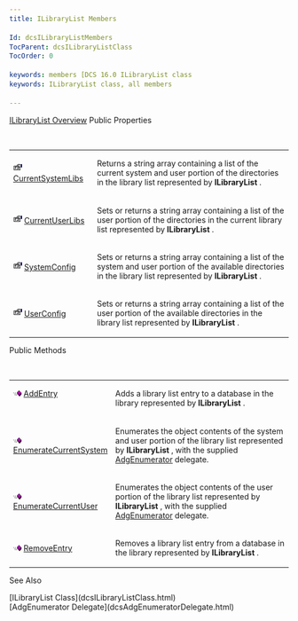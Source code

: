 ```yaml
---
title: ILibraryList Members

Id: dcsILibraryListMembers
TocParent: dcsILibraryListClass
TocOrder: 0

keywords: members [DCS 16.0 ILibraryList class
keywords: ILibraryList class, all members

---
```


[ILibraryList Overview](dcsILibraryListClass.html) 
Public Properties

<br />

<table class="dtTABLE" id="table4" x-use-null-cells="x-use-null-cells" style="border-spacing: 0px" cellspacing="0">
          <colgroup span="1">
            <col span="1" style="WIDTH: 30%" />
            <col span="1" style="WIDTH: 70%" />
          </colgroup>
          <tr>
            <td colspan="1" rowspan="1">

<img height="16" alt="public property" src="Images/property.bmp" width="16" border="0" /> [CurrentSystemLibs](dcsILibraryListClassCurrentSystemLibsProperty.html)
</td>
            <td colspan="1" rowspan="1">

Returns a string array containing a list of the current system and user portion of the directories in the library list represented by **ILibraryList** . 
</td>
          </tr>
          <tr>
            <td colspan="1" rowspan="1">

<img height="16" alt="public property" src="Images/property.bmp" width="16" border="0" /> [CurrentUserLibs](dcsILibraryListClassCurrentUserLibsProperty.html)
</td>
            <td colspan="1" rowspan="1">

Sets or returns a string array containing a list of the user portion of the directories in the current library list represented by **ILibraryList** . 
</td>
          </tr>
          <tr>
            <td colspan="1" rowspan="1">

<img height="16" alt="public property" src="Images/property.bmp" width="16" border="0" /> [SystemConfig](dcsILibraryListClassSystemConfigProperty.html)
</td>
            <td colspan="1" rowspan="1">

Sets or returns a string array containing a list of the system and user portion of the available directories in the library list represented by **ILibraryList** .
</td>
          </tr>
          <tr>
            <td colspan="1" rowspan="1">

<img height="16" alt="public property" src="Images/property.bmp" width="16" border="0" /> [UserConfig](dcsILibraryListClassUserConfigProperty.html)
</td>
            <td colspan="1" rowspan="1">

Sets or returns a string array containing a list of the user portion of the available directories in the library list represented by **ILibraryList** .
</td>
          </tr>
</table>

Public Methods

<br />

<table class="dtTABLE" id="table3" x-use-null-cells="x-use-null-cells" style="border-spacing: 0px" cellspacing="0">
          <colgroup span="1">
            <col span="1" style="WIDTH: 30%" />
            <col span="1" style="WIDTH: 70%" />
          </colgroup>
          <tr valign="top">
            <td colspan="1" rowspan="1">

<img alt="public property" src="Images/PUBLIC%20METHOD.GIF" x-maintain-ratio="TRUE" width="15" height="11" border="0" /> [AddEntry](dcsILibraryListClassAddEntryMethod.html)
</td>
            <td colspan="1" rowspan="1">

Adds a library list entry to a database in the library represented by **ILibraryList** . 
</td>
          </tr>
          <tr>
            <td colspan="1" rowspan="1">

<img alt="public property" src="Images/PUBLIC%20METHOD.GIF" x-maintain-ratio="TRUE" width="15" height="11" border="0" /> [EnumerateCurrentSystem](dcsILibraryListClassEnumerateCurrentSystemMethod.html)
</td>
            <td colspan="1" rowspan="1">

Enumerates the object contents of the system and user portion of the library list represented by **ILibraryList** , with the supplied [ AdgEnumerator](dcsAdgEnumeratorDelegate.html) delegate.
</td>
          </tr>
          <tr>
            <td colspan="1" rowspan="1">

<img alt="public property" src="Images/PUBLIC%20METHOD.GIF" x-maintain-ratio="TRUE" width="15" height="11" border="0" /> [EnumerateCurrentUser](dcsILibraryListClassEnumerateCurrentUserMethod.html)
</td>
            <td colspan="1" rowspan="1">

Enumerates the object contents of the user portion of the library list represented by **ILibraryList** , with the supplied [ AdgEnumerator](dcsAdgEnumeratorDelegate.html) delegate. 
</td>
          </tr>
          <tr>
            <td colspan="1" rowspan="1">

<img height="11" alt="public property" src="Images/PUBLIC%20METHOD.GIF" width="15" border="0" x-maintain-ratio="TRUE" /> [RemoveEntry](dcsILibraryListClassRemoveEntryMethod.html)
</td>
            <td colspan="1" rowspan="1">

Removes a library list entry from a database in the library represented by **ILibraryList** .
</td>
          </tr>
</table>

See Also

<dl />
      [ILibraryList Class](dcsILibraryListClass.html)
      <br />
      [AdgEnumerator Delegate](dcsAdgEnumeratorDelegate.html)

